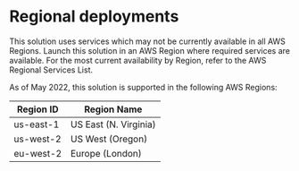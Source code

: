 # Regional deployments

This solution uses services which may not be currently available in all AWS Regions. Launch this solution in an AWS Region where required services are available. For the most current availability by Region, refer to the AWS Regional Services List.

As of May 2022, this solution is supported in the following AWS Regions:

| Region ID | Region Name |
|----------|--------|
| us-east-1 | US East (N. Virginia)
| us-west-2 | US West (Oregon)
| eu-west-2 | Europe (London)

